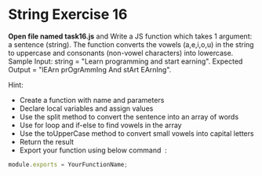 # String Exercise 16


**Open file named task16.js** and Write a JS function which takes 1 argument: a sentence (string). The function converts the vowels (a,e,i,o,u) in the string to uppercase and consonants (non-vowel characters) into lowercase. Sample Input: string = "Learn programming and start earning". Expected Output = "lEArn prOgrAmmIng And stArt EArnIng".

Hint:

- Create a function with name and parameters
- Declare local variables and assign values
- Use the split method to convert the sentence into an array of words
- Use for loop and if-else to find vowels in the array
- Use the toUpperCase method to convert small vowels into capital letters
- Return the result
- Export your function using below command  :

```js
module.exports = YourFunctionName;
```